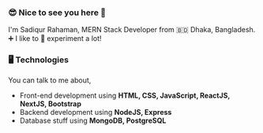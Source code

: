 ### 😎 Nice to see you here 👋

I'm Sadiqur Rahaman, MERN Stack Developer from 🇧🇩 Dhaka, Bangladesh. ➕ I like to 🥼 experiment a lot! 

### 🖥 Technologies

You can talk to me about,
- Front-end development using **HTML, CSS, JavaScript, ReactJS, NextJS, Bootstrap**
- Backend development using **NodeJS, Express**
- Database stuff using **MongoDB, PostgreSQL**

